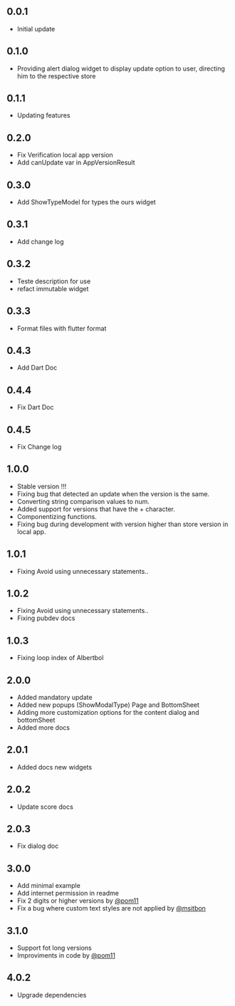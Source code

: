 ## 0.0.1

* Initial update

## 0.1.0 

* Providing alert dialog widget to display update option to user, directing him to the respective store

## 0.1.1

* Updating features

## 0.2.0

* Fix Verification local app version
* Add canUpdate var in AppVersionResult

## 0.3.0

* Add ShowTypeModel for types the ours widget

## 0.3.1

* Add change log

## 0.3.2

* Teste description for use
* refact immutable widget

## 0.3.3

* Format files with flutter format 

## 0.4.3

* Add Dart Doc 

## 0.4.4

* Fix Dart Doc

## 0.4.5

* Fix Change log

## 1.0.0
* Stable version !!!
* Fixing bug that detected an update when the version is the same.
* Converting string comparison values ​​to num.
* Added support for versions that have the + character.
* Componentizing functions.
* Fixing bug during development with version higher than store version in local app.

## 1.0.1
* Fixing Avoid using unnecessary statements..

## 1.0.2
* Fixing Avoid using unnecessary statements..
* Fixing pubdev docs

## 1.0.3
* Fixing loop index of Albertbol 

## 2.0.0
* Added mandatory update
* Added new popups (ShowModalType) Page and BottomSheet
* Adding more customization options for the content dialog and bottomSheet
* Added more docs

## 2.0.1
* Added docs new widgets

## 2.0.2
* Update score docs

## 2.0.3
* Fix dialog doc

## 3.0.0
* Add minimal example
* Add internet permission in readme
* Fix 2 digits or higher versions by [@pom11](https://github.com/pom11)
* Fix a bug where custom text styles are not applied by [@msitbon](https://github.com/msitbon)

## 3.1.0
* Support fot long versions
* Improviments in code by  [@pom11](https://github.com/pom11)

## 4.0.2
* Upgrade dependencies
